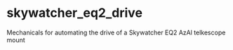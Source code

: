 # skywatcher_eq2_drive
Mechanicals for automating the drive of a Skywatcher EQ2 AzAl telkescope mount
